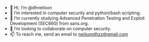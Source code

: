 - 👋 Hi, I’m @dhneilson
- 👀 I’m interested in computer security and python/bash scripting.
- 🌱 I’m currently studying Advanced Penetration Testing and Exploit Development (SEC660) from sans.org.
- 💞️ I’m looking to collaborate on computer security.
- 📫 To reach me, send an email to neilsondhzz@gmail.com

<!---
dhneilson/dhneilson is a ✨ special ✨ repository because its `README.md` (this file) appears on your GitHub profile.
You can click the Preview link to take a look at your changes.
--->
